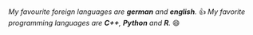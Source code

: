 _My favourite foreign languages are **german** and **english**._ :+1:
_My favorite programming languages are **C++**, **Python** and **R**._ :smile:
